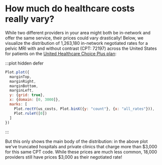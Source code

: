 <script setup>

import * as Plot from "@observablehq/plot";
import * as d3 from "d3";
import {computed, ref, onMounted, shallowRef} from "vue";
import {useData} from "vitepress";

const marginTop = ref(20);
const marginRight = ref(20);
const marginBottom = ref(30);
const marginLeft = ref(40);

const us_costs = shallowRef([
  {}
]);

onMounted(() => {
  d3.csv("../data/US_rates.csv", d3.autoType).then((data) => (us_costs.value = data));
});

</script>

# How much do healthcare costs really vary?

While two different providers in your area might both be in-network and offer the same service, their prices could vary drastically! Below, we visualize the distribution of 1,263,180 in-network negotiated rates for a pelvic MRI with and without contrast (CPT: 72197) across the United States for patients on the [United Healthcare Choice Plus plan](https://www.uhc.com/individuals-families/health-plans-through-work/choice-plus): 

:::plot hidden defer
```js
Plot.plot({
  marginTop,
  marginRight,
  marginBottom,
  marginLeft,
  y: {grid: true},
  x: {domain: [0, 3000]},
  marks: [
    Plot.rectY(us_costs, Plot.binX({y: "count"}, {x: "all_rates"})),
    Plot.ruleY([0])
  ]
})
```
:::

But this only shows the main body of the distribution: in the above plot we've truncated hospitals and private clinics that charge more than $3,000 for this same CPT code. While these prices are much less common, 18,000 providers still have prices $3,000 as their negotiated rate!